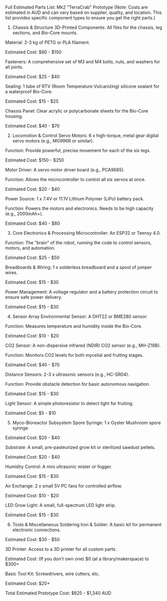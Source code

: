 Full Estimated Parts List: Mk2 "TerraCrab" Prototype
(Note: Costs are estimated in AUD and can vary based on supplier, quality, and location. This list provides specific component types to ensure you get the right parts.)

1. Chassis & Structure
3D-Printed Components: All files for the chassis, leg sections, and Bio-Core mounts.

Material: 2-3 kg of PETG or PLA filament.

Estimated Cost: $80 - $150

Fasteners: A comprehensive set of M3 and M4 bolts, nuts, and washers for all joints.

Estimated Cost: $25 - $40

Sealing: 1 tube of RTV (Room Temperature Vulcanizing) silicone sealant for a waterproof Bio-Core.

Estimated Cost: $15 - $25

Chassis Panel: Clear acrylic or polycarbonate sheets for the Bio-Core housing.

Estimated Cost: $40 - $70

2. Locomotion & Control
Servo Motors: 6 x high-torque, metal gear digital servo motors (e.g., MG996R or similar).

Function: Provide powerful, precise movement for each of the six legs.

Estimated Cost: $150 - $250

Motor Driver: A servo motor driver board (e.g., PCA9685).

Function: Allows the microcontroller to control all six servos at once.

Estimated Cost: $20 - $40

Power Source: 1 x 7.4V or 11.1V Lithium Polymer (LiPo) battery pack.

Function: Powers the motors and electronics. Needs to be high capacity (e.g., 2000mAh+).

Estimated Cost: $40 - $80

3. Core Electronics & Processing
Microcontroller: An ESP32 or Teensy 4.0.

Function: The "brain" of the robot, running the code to control sensors, motors, and automation.

Estimated Cost: $25 - $50

Breadboards & Wiring: 1 x solderless breadboard and a spool of jumper wires.

Estimated Cost: $15 - $30

Power Management: A voltage regulator and a battery protection circuit to ensure safe power delivery.

Estimated Cost: $15 - $30

4. Sensor Array
Environmental Sensor: A DHT22 or BME280 sensor.

Function: Measures temperature and humidity inside the Bio-Core.

Estimated Cost: $10 - $20

CO2 Sensor: A non-dispersive infrared (NDIR) CO2 sensor (e.g., MH-Z19B).

Function: Monitors CO2 levels for both mycelial and fruiting stages.

Estimated Cost: $40 - $70

Distance Sensors: 2-3 x ultrasonic sensors (e.g., HC-SR04).

Function: Provide obstacle detection for basic autonomous navigation.

Estimated Cost: $15 - $30

Light Sensor: A simple photoresistor to detect light for fruiting.

Estimated Cost: $5 - $10

5. Myco-Bioreactor Subsystem
Spore Syringe: 1 x Oyster Mushroom spore syringe.

Estimated Cost: $20 - $40

Substrate: A small, pre-pasteurized grow kit or sterilized sawdust pellets.

Estimated Cost: $20 - $40

Humidity Control: A mini ultrasonic mister or fogger.

Estimated Cost: $15 - $30

Air Exchange: 2 x small 5V PC fans for controlled airflow.

Estimated Cost: $10 - $20

LED Grow Light: A small, full-spectrum LED light strip.

Estimated Cost: $15 - $30

6. Tools & Miscellaneous
Soldering Iron & Solder: A basic kit for permanent electronic connections.

Estimated Cost: $30 - $50

3D Printer: Access to a 3D printer for all custom parts.

Estimated Cost: (If you don't own one) $0 (at a library/makerspace) to $300+

Basic Tool Kit: Screwdrivers, wire cutters, etc.

Estimated Cost: $20+

Total Estimated Prototype Cost: $625 - $1,340 AUD
